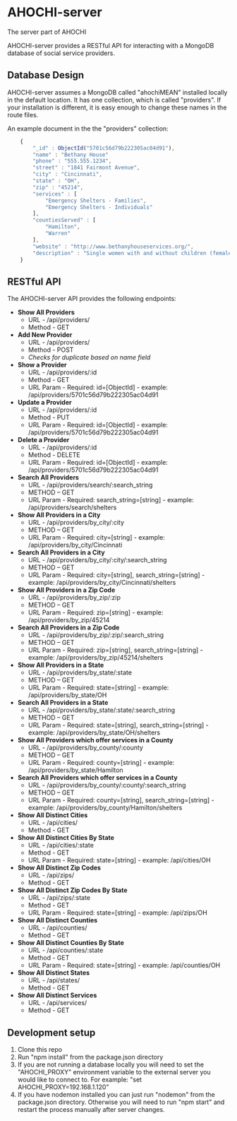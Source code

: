 # AHOCHI-server
The server part of AHOCHI

AHOCHI-server provides a RESTful API for interacting with a MongoDB database of social service providers.

## Database Design
AHOCHI-server assumes a MongoDB called "ahochiMEAN" installed locally in the default location. It has one collection, which is called "providers". If your installation is different, it is easy enough to change these names in the route files.

An example document in the the "providers" collection:

```javascript
    {
        "_id" : ObjectId("5701c56d79b222305ac04d91"),
   	    "name" : "Bethany House"
        "phone" : "555.555.1234",
        "street" : "1841 Fairmont Avenue",
        "city" : "Cincinnati",
        "state" : "OH",
        "zip" : "45214",
        "services" : [ 
            "Emergency Shelters - Families", 
            "Emergency Shelters - Individuals"
        ],
        "countiesServed" : [ 
            "Hamilton", 
            "Warren"
        ],
        "website" : "http://www.bethanyhouseservices.org/",
        "description" : "Single women with and without children (female children any age and male children 12 years old and younger) Must look for jobs and housing on a daily basis; Case management services"
    }
```

## RESTful API
The AHOCHI-server API provides the following endpoints:

* **Show All Providers**
	* URL - /api/providers/ 
	* Method - GET 
* **Add New Provider**
	* URL - /api/providers/ 
	* Method - POST
	* *Checks for duplicate based on name field*
* **Show a Provider**
	* URL - /api/providers/:id 
	* Method - GET
	* URL Param - Required: id=[ObjectId] - example: /api/providers/5701c56d79b222305ac04d91 
* **Update a Provider**
	* URL - /api/providers/:id 
	* Method - PUT
	* URL Param - Required: id=[ObjectId] - example: /api/providers/5701c56d79b222305ac04d91
* **Delete a Provider**
	* URL - /api/providers/:id 
	* Method - DELETE
	* URL Param - Required: id=[ObjectId] - example: /api/providers/5701c56d79b222305ac04d91
* **Search All Providers**
	* URL - /api/providers/search/:search_string 
	* METHOD – GET 
	* URL Param - Required: search_string=[string] - example: /api/providers/search/shelters
* **Show All Providers in a City**
	* URL - /api/providers/by_city/:city 
	* METHOD – GET 
	* URL Param - Required: city=[string] - example: /api/providers/by_city/Cincinnati
* **Search All Providers in a City**
	* URL - /api/providers/by_city/:city/:search_string 
	* METHOD – GET 
	* URL Param - Required: city=[string], search_string=[string] - example: /api/providers/by_city/Cincinnati/shelters
* **Show All Providers in a Zip Code**
	* URL - /api/providers/by_zip/:zip 
	* METHOD – GET 
	* URL Param - Required: zip=[string] - example: /api/providers/by_zip/45214
* **Search All Providers in a Zip Code**
	* URL - /api/providers/by_zip/:zip/:search_string 
	* METHOD – GET 
	* URL Param - Required: zip=[string], search_string=[string] - example: /api/providers/by_zip/45214/shelters
* **Show All Providers in a State**
	* URL - /api/providers/by_state/:state 
	* METHOD – GET 
	* URL Param - Required: state=[string] - example: /api/providers/by_state/OH
* **Search All Providers in a State**
	* URL - /api/providers/by_state/:state/:search_string 
	* METHOD – GET 
	* URL Param - Required: state=[string], search_string=[string] - example: /api/providers/by_state/OH/shelters
* **Show All Providers which offer services in a County**
	* URL - /api/providers/by_county/:county 
	* METHOD – GET 
	* URL Param - Required: county=[string] - example: /api/providers/by_state/Hamilton
* **Search All Providers which offer services in a County**
	* URL - /api/providers/by_county/:county/:search_string 
	* METHOD – GET 
	* URL Param - Required: county=[string], search_string=[string] - example: /api/providers/by_county/Hamilton/shelters
* **Show All Distinct Cities**
	* URL - /api/cities/ 
	* Method - GET 
* **Show All Distinct Cities By State**
	* URL - /api/cities/:state 
	* Method - GET 
	* URL Param - Required: state=[string] - example: /api/cities/OH
* **Show All Distinct Zip Codes**
	* URL - /api/zips/ 
	* Method - GET 
* **Show All Distinct Zip Codes By State**
	* URL - /api/zips/:state 
	* Method - GET 
	* URL Param - Required: state=[string] - example: /api/zips/OH
* **Show All Distinct Counties**
	* URL - /api/counties/ 
	* Method - GET 
* **Show All Distinct Counties By State**
	* URL - /api/counties/:state 
	* Method - GET 
	* URL Param - Required: state=[string] - example: /api/counties/OH
* **Show All Distinct States**
	* URL - /api/states/ 
	* Method - GET 
* **Show All Distinct Services**
	* URL - /api/services/ 
	* Method - GET 

## Development setup
1. Clone this repo
2. Run "npm install" from the package.json directory
3. If you are not running a database locally you will need to set the "AHOCHI_PROXY" environment variable to the external server you would like to connect to.  For example:
	"set AHOCHI_PROXY=192.168.1.120"
4. If you have nodemon installed you can just run "nodemon" from the package.json directory.  Otherwise you will need to run "npm start" and restart the process manually after server changes.
